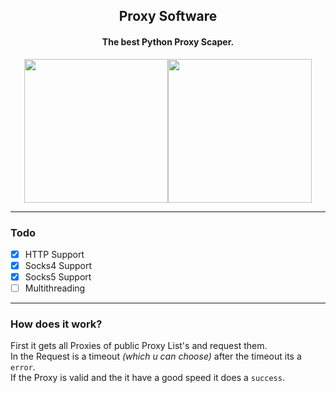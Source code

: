 <div align="center">
  <h2>Proxy Software</h2>
  <h4>The best Python Proxy Scaper.</h4>
  <img src="https://i.imgur.com/Thhn603.png" height="230"/><img src="https://i.imgur.com/zndgbkF.png" height="230"/>
  <hr>
</div>

### Todo
- [x] HTTP Support
- [x] Socks4 Support
- [x] Socks5 Support
- [ ] Multithreading

<div><hr></div>

### How does it work?
First it gets all Proxies of public Proxy List's and request them.<br>
In the Request is a timeout _(which u can choose)_ after the timeout its a `error`.<br>
If the Proxy is valid and the it have a good speed it does a `success`.

